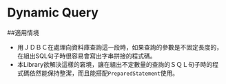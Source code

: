 # Dynamic Query
 
   ##適用情境
  - 用ＪＤＢＣ在處理向資料庫查詢這一段時，如果查詢的參數是不固定長度的，在組出SQL句子時很容易會寫出字串拼接的程式碼。
  - 本Library欲解決這樣的窘境，讓在組出不定數量的查詢的ＳＱＬ句子時的程式碼依然能保持整潔，而且能搭配`PreparedStatement`使用。

